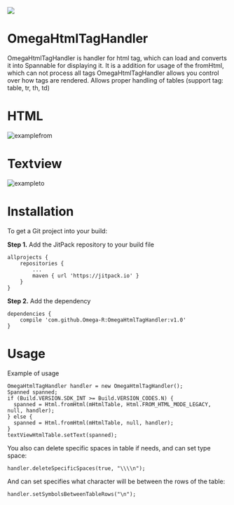[![](https://jitpack.io/v/Omega-R/OmegaHtmlTagHandler.svg)](https://jitpack.io/#Omega-R/OmegaHtmlTagHandler)
# OmegaHtmlTagHandler

OmegaHtmlTagHandler is handler for html tag, which can load and converts it into Spannable for displaying it.
It is a addition for usage of the fromHtml, which can not process all tags
OmegaHtmlTagHandler allows you control over how tags are rendered. Allows proper handling of tables (support tag: table, tr, th, td)

# HTML
![examplefrom](https://user-images.githubusercontent.com/14843818/28017778-91bccdac-652f-11e7-918c-18863a5059fb.png)

# Textview
![exampleto](https://user-images.githubusercontent.com/14843818/28017856-d1b3a5c0-652f-11e7-8411-9239714e0072.png)

# Installation
To get a Git project into your build:

**Step 1.** Add the JitPack repository to your build file
```
allprojects {
    repositories {
        ...
        maven { url 'https://jitpack.io' }
    }
}
```
**Step 2.** Add the dependency
```
dependencies {
    compile 'com.github.Omega-R:OmegaHtmlTagHandler:v1.0'
}
```

# Usage
Example of usage
```
OmegaHtmlTagHandler handler = new OmegaHtmlTagHandler();
Spanned spanned;
if (Build.VERSION.SDK_INT >= Build.VERSION_CODES.N) {
  spanned = Html.fromHtml(mHtmlTable, Html.FROM_HTML_MODE_LEGACY, null, handler);
} else {
  spanned = Html.fromHtml(mHtmlTable, null, handler);
}
textViewHtmlTable.setText(spanned);
```
You also can delete specific spaces in table if needs, and can set type space:
```
handler.deleteSpecificSpaces(true, "\\\\n");
```
And can set specifies what character will be between the rows of the table:
```
handler.setSymbolsBetweenTableRows("\n");
```

